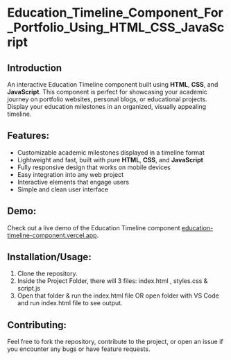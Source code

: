 # Education_Timeline_Component_For_Portfolio_Using_HTML_CSS_JavaScript

## Introduction
An interactive Education Timeline component built using **HTML**, **CSS**, and **JavaScript**. This component is perfect for showcasing your academic journey on portfolio websites, personal blogs, or educational projects. Display your education milestones in an organized, visually appealing timeline.

## Features:
- Customizable academic milestones displayed in a timeline format
- Lightweight and fast, built with pure **HTML**, **CSS**, and **JavaScript**
- Fully responsive design that works on mobile devices
- Easy integration into any web project
- Interactive elements that engage users
- Simple and clean user interface

## Demo:
Check out a live demo of the Education Timeline component [education-timeline-component.vercel.app](https://education-timeline-component.vercel.app).

## Installation/Usage:
1. Clone the repository.
2. Inside the Project Folder, there will 3 files: index.html , styles.css & script.js
3. Open that folder & run the index.html file OR open folder with VS Code and run index.html file to see output.

## Contributing:
Feel free to fork the repository, contribute to the project, or open an issue if you encounter any bugs or have feature requests.

